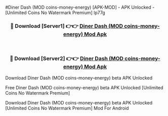 #Diner Dash (MOD coins-money-energy) [APK-MOD] - APK Unlocked - [Unlimited Coins No Watermark Premium] lp77g



<div align="center">

<h3>🔴 Download [Server1] 👉👉 <a href="https://momento.my/?title=Diner_Dash_(MOD_coins-money-energy)">Diner Dash (MOD coins-money-energy) Mod Apk</a></h3><br>

<h3>🔴 Download [Server2] 👉👉 <a href="https://momento.my/?title=Diner_Dash_(MOD_coins-money-energy)">Diner Dash (MOD coins-money-energy) Mod Apk</a></h3>
</div>



Download Diner Dash (MOD coins-money-energy) beta APK Unlocked

Free Diner Dash (MOD coins-money-energy) beta APK Unlocked [Unlimited Coins No Watermark Premium]

Download Diner Dash (MOD coins-money-energy) beta APK Unlocked [Unlimited Coins No Watermark Premium] Mod For Android
